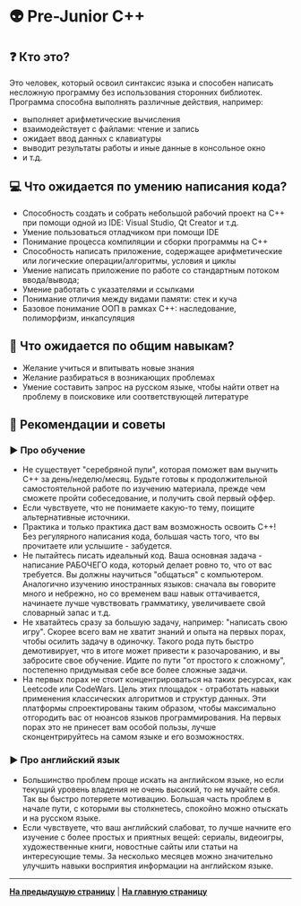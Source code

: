 # :alien: Pre-Junior C++

## :question: Кто это?

Это человек, который освоил синтаксис языка и способен написать несложную программу без использования сторонних библиотек. Программа способна выполнять различные действия, например:
- выполняет арифметические вычисления
- взаимодействует с файлами: чтение и запись
- ожидает ввод данных с клавиатуры
- выводит результаты работы и иные данные в консольное окно
- и т.д.


## :computer: Что ожидается по умению написания кода?

- Способность создать и собрать небольшой рабочий проект на C++ при помощи одной из IDE: Visual Studio, Qt Creator и т.д.
- Умение пользоваться отладчиком при помощи IDE
- Понимание процесса компиляции и сборки программы на C++
- Способность написать приложение, содержащее арифметические или логические операции/алгоритмы, условия и циклы
- Умение написать приложение по работе со стандартным потоком ввода/вывода;
- Умение работать с указателями и ссылками
- Понимание отличия между видами памяти: стек и куча
- Базовое понимание ООП в рамках C++: наследование, полиморфизм, инкапсуляция


## :bust_in_silhouette: Что ожидается по общим навыкам?

- Желание учиться и впитывать новые знания
- Желание разбираться в возникающих проблемах
- Умение составить запрос на русском языке, чтобы найти ответ на проблему в поисковике или соответствующей литературе

## :eyes: Рекомендации и советы

### :arrow_forward: Про обучение
- Не существует "серебряной пули", которая поможет вам выучить C++ за день/неделю/месяц. Будьте готовы к продолжительной самостоятельной работе по изучению материала, прежде чем сможете пройти собеседование, и получить свой первый оффер.
- Если чувствуете, что не понимаете какую-то тему, поищите альтернативные источники.
- Практика и только практика даст вам возможность освоить C++! Без регулярного написания кода, большая часть того, что вы прочитаете или услышите - забудется.
- Не пытайтесь писать идеальный код. Ваша основная задача - написание РАБОЧЕГО кода, который делает ровно то, что от вас требуется. Вы должны научиться "общаться" с компьютером. Аналогично изучению иностранных языков: сначала вы говорите много и небрежно, но со временем ваш навык оттачивается, начинаете лучше чувствовать грамматику, увеличиваете свой словарный запас и т.д.
- Не хватайтесь сразу за большую задачу, например: "написать свою игру". Скорее всего вам не хватит знаний и опыта на первых порах, чтобы осилить задачу в одиночку. Такого рода путь быстро демотивирует, что в итоге может привести к разочарованию, и вы забросите свое обучение. Идите по пути "от простого к сложному", постепенно придумывая себе все более сложные задачи.
- На первых порах не стоит концентрироваться на таких ресурсах, как Leetcode или CodeWars. Цель этих площадок - отработать навыки применения классических алгоритмов и структур данных. Эти платформы спроектированы таким образом, чтобы максимально отгородить вас от нюансов языков программирования. На первых порах это не принесет вам особой пользы, лучше сконцентрируйтесь на самом языке и его возможностях.

### :arrow_forward: Про английский язык
- Большинство проблем проще искать на английском языке, но если текущий уровень владения не очень высокий, то не мучайте себя. Так вы быстро потеряете мотивацию. Большая часть проблем в начале пути, с которыми вы столкнетесь, спокойно можно отыскать и на русском языке.
- Если чувствуете, что ваш английский слабоват, то лучше начните его изучение с более простых и приятных вещей: сериалы, видеоигры, художественные книги, новостные сайты или статьи на интересующие темы. За несколько месяцев можно значительно улучшить навыки восприятия информации на английском языке.

---

[**На предыдущую страницу**](Overview.md) | [**На главную страницу**](../README.md)
